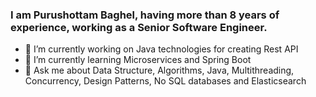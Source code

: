 ### I am Purushottam Baghel, having more than 8 years of experience, working as a Senior Software Engineer. 
- 🔭 I’m currently working on Java technologies for creating Rest API
- 🌱 I’m currently learning Microservices and Spring Boot
- 💬 Ask me about Data Structure, Algorithms, Java, Multithreading, Concurrency, Design Patterns, No SQL databases and Elasticsearch

